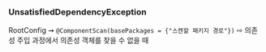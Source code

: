 ### UnsatisfiedDependencyException
RootConfig ➞ `@ComponentScan(basePackages = {"스캔할 패키지 경로"})`
⇨ 의존성 주입 과정에서 의존성 객체를 찾을 수 없을 때
<br>

